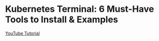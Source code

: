 # Kubernetes Terminal: 6 Must-Have Tools to Install & Examples

[YouTube Tutorial](https://youtu.be/xw3j4aNbHgQ)
